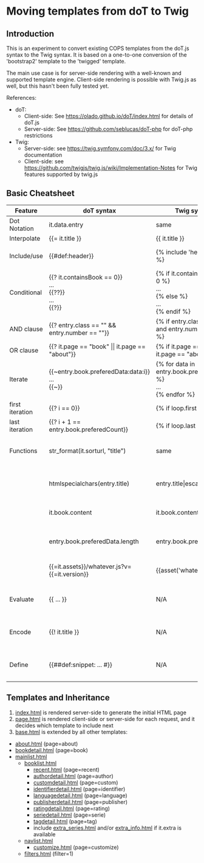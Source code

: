 # Moving templates from doT to Twig

## Introduction

This is an experiment to convert existing COPS templates from the doT.js syntax to the Twig syntax.
It is based on a one-to-one conversion of the 'bootstrap2' template to the 'twigged' template.

The main use case is for server-side rendering with a well-known and supported template engine.
Client-side rendering is possible with Twig.js as well, but this hasn't been fully tested yet.

References:
- doT:
  * Client-side: See https://olado.github.io/doT/index.html for details of doT.js
  * Server-side: See https://github.com/seblucas/doT-php for doT-php restrictions
- Twig:
  * Server-side: see https://twig.symfony.com/doc/3.x/ for Twig documentation
  * Client-side: see https://github.com/twigjs/twig.js/wiki/Implementation-Notes for Twig features supported by twig.js

## Basic Cheatsheet

| Feature | doT syntax | Twig syntax | Remark |
|---------|------------|-------------|--------|
| Dot Notation | it.data.entry | same | |
| Interpolate | {{= it.title }} | {{ it.title }} | |
| Include/use | {{#def:header}} | {% include 'header.html' %} | use include statement |
| Conditional | {{? it.containsBook == 0}}<br>...<br>{{??}}<br>...<br>{{?}} | {% if it.containsBook == 0 %}<br>...<br>{% else %}<br>...<br>{% endif %} | |
| AND clause | {{? entry.class == "" && entry.number == ""}} | {% if entry.class == "" and entry.number == "" %} | |
| OR clause | {{? it.page == "book" \|\| it.page == "about"}} | {% if it.page == "book" or it.page == "about" %} | |
| Iterate | {{\~entry.book.preferedData:data:i}}<br>...<br>{{\~}} | {% for data in entry.book.preferedData %}<br>...<br>{% endfor %} | |
| first iteration | {{? i == 0}} | {% if loop.first %} | |
| last iteration | {{? i + 1 == entry.book.preferedCount}} | {% if loop.last %} | |
| Functions | str_format(it.sorturl, "title") | same | for defined Twig functions |
|  | htmlspecialchars(entry.title) | entry.title\|escape | for defined Twig filters |
|  | it.book.content | it.book.content\|raw | for pre-formatted HTML |
|  | entry.book.preferedData.length | entry.book.preferedCount | not supported in doT-php |
|  | {{=it.assets}}/whatever.js?v={{=it.version}} | {{asset('whatever.js')}} | quote issues in doT-php |
| Evaluate | {{ ... }} | N/A | not supported in doT-php |
| Encode | {{! it.title }} | N/A | not supported in doT-php |
| Define | {{##def:snippet: ... #}} | N/A | not supported in doT-php |

## Templates and Inheritance

1. [index.html](index.html) is rendered server-side to generate the initial HTML page
2. [page.html](page.html) is rendered client-side or server-side for each request, and it decides which template to include next
3. [base.html](base.html) is extended by all other templates:
  - [about.html](about.html) (page=about)
  - [bookdetail.html](bookdetail.html) (page=book)
  - [mainlist.html](mainlist.html)
    - [booklist.html](booklist.html)
      - [recent.html](recent.html) (page=recent)
      - [authordetail.html](authordetail.html) (page=author)
      - [customdetail.html](customdetail.html) (page=custom)
      - [identifierdetail.html](identifierdetail.html) (page=identifier)
      - [languagedetail.html](languagedetail.html) (page=language)
      - [publisherdetail.html](publisherdetail.html) (page=publisher)
      - [ratingdetail.html](ratingdetail.html) (page=rating)
      - [seriedetail.html](seriedetail.html) (page=serie)
      - [tagdetail.html](tagdetail.html) (page=tag)
      - include [extra_series.html](extra_series.html) and/or [extra_info.html](extra_info.html) if it.extra is available
    - [navlist.html](navlist.html)
      - [customize.html](customize.html) (page=customize)
    - [filters.html](filters.html) (filter=1)

